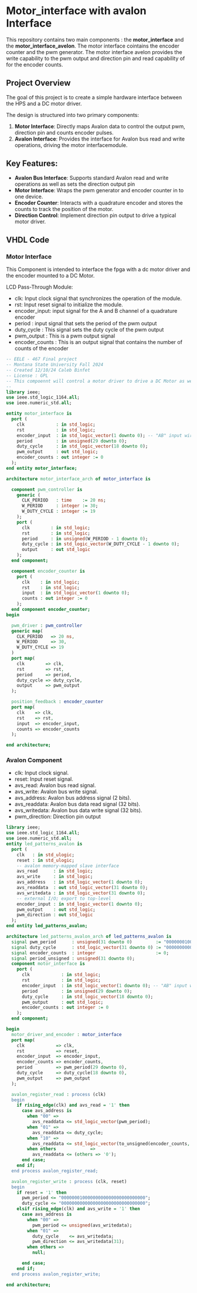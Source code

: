# Motor_interface with avalon Interface 

This repository contains two main components : the **motor_interface** and the **motor_interface_avelon**. The motor interface cointains the encoder counter and the pwm generator. The motor interface avelon provides the write capability to the pwm output and direction pin and read capability of for the encoder counts. 

## Project Overview

The goal of this project is to create a simple hardware interface between the HPS and a DC motor driver. 

The design is structured into two primary components:
1. **Motor Interface**: Directly maps Avalon data to control the output pwm, direction pin and counts encoder pulses. 
2. **Avalon Interface**: Provides the interface for Avalon bus read and write operations, driving the motor interfacemodule.

## Key Features:
- **Avalon Bus Interface**: Supports standard Avalon read and write operations as well as sets the direction output pin
- **Motor Interface**: Wraps the pwm generator and encoder counter in to one device.
- **Encoder Counter**: Interacts with a quadrature encoder and stores the counts to track the position of the motor. 
- **Direction Control**: Implement direction pin output to drive a typical motor driver. 
  
## VHDL Code

### Motor Interface

This Component is intended to interface the fpga with a dc motor driver and the encoder mounted to a DC Motor. 

LCD Pass-Through Module:
- clk: Input clock signal that synchronizes the operation of the module.
- rst: Input reset signal to initialize the module.
- encoder_input: input signal for the A and B channel of a quadrature encoder
- period : input signal that sets the period of the pwm output 
- duty_cycle : This signal sets the duty cycle of the pwm output 
- pwm_output : This is a pwm output signal
- encoder_counts : This is an output signal that contains the number of counts of the encoder
```vhdl
-- EELE - 467 Final project
-- Montana State University Fall 2024
-- Created 12/10/24 Caleb Binfet
-- License : GPL
-- This compoennt will control a motor driver to drive a DC Motor as well as interpret the signals from a quadrature encoder
--
library ieee;
use ieee.std_logic_1164.all;
use ieee.numeric_std.all;

entity motor_interface is
  port (
    clk            : in std_logic;
    rst            : in std_logic;
    encoder_input  : in std_logic_vector(1 downto 0); -- "AB" input wiring
    period         : in unsigned(29 downto 0);
    duty_cycle     : in std_logic_vector(18 downto 0);
    pwm_output     : out std_logic;
    encoder_counts : out integer := 0
  );
end entity motor_interface;

architecture motor_interface_arch of motor_interface is

  component pwm_controller is
    generic (
      CLK_PERIOD   : time    := 20 ns;
      W_PERIOD     : integer := 30;
      W_DUTY_CYCLE : integer := 19
    );
    port (
      clk        : in std_logic;
      rst        : in std_logic;
      period     : in unsigned(W_PERIOD - 1 downto 0);
      duty_cycle : in std_logic_vector(W_DUTY_CYCLE - 1 downto 0);
      output     : out std_logic
    );
  end component;

  component encoder_counter is
    port (
      clk    : in std_logic;
      rst    : in std_logic;
      input  : in std_logic_vector(1 downto 0);
      counts : out integer := 0
    );
  end component encoder_counter;
begin

  pwm_driver : pwm_controller
  generic map(
    CLK_PERIOD   => 20 ns,
    W_PERIOD     => 30,
    W_DUTY_CYCLE => 19
  )
  port map(
    clk        => clk,
    rst        => rst,
    period     => period,
    duty_cycle => duty_cycle,
    output     => pwm_output
  );

  position_feedback : encoder_counter
  port map(
    clk    => clk,
    rst    => rst,
    input  => encoder_input,
    counts => encoder_counts
  );

end architecture;
```

### Avalon Component 
- clk: Input clock signal.
- reset: Input reset signal.
- avs_read: Avalon bus read signal.
- avs_write: Avalon bus write signal.
- avs_address: Avalon bus address signal (2 bits).
- avs_readdata: Avalon bus data read signal (32 bits).
- avs_writedata: Avalon bus data write signal (32 bits).
- pwm_direction: Direction pin output 

```vhdl
library ieee;
use ieee.std_logic_1164.all;
use ieee.numeric_std.all;
entity led_patterns_avalon is
  port (
    clk   : in std_ulogic;
    reset : in std_ulogic;
    -- avalon memory-mapped slave interface
    avs_read      : in std_logic;
    avs_write     : in std_logic;
    avs_address   : in std_logic_vector(1 downto 0);
    avs_readdata  : out std_logic_vector(31 downto 0);
    avs_writedata : in std_logic_vector(31 downto 0);
    -- external I/O; export to top-level
    encoder_input : in std_logic_vector(1 downto 0);
    pwm_output    : out std_logic;
    pwm_direction : out std_logic
  );
end entity led_patterns_avalon;

architecture led_patterns_avalon_arch of led_patterns_avalon is
  signal pwm_period      : unsigned(31 downto 0)         := "00000001000000000000000000000000"; -- default to 1ms
  signal duty_cycle      : std_logic_vector(31 downto 0) := "00000000000000000000000000000000";
  signal encoder_counts  : integer                       := 0;
  signal period_unsigned : unsigned(31 downto 0);
  component motor_interface is
    port (
      clk            : in std_logic;
      rst            : in std_logic;
      encoder_input  : in std_logic_vector(1 downto 0); -- "AB" input wiring
      period         : in unsigned(29 downto 0);
      duty_cycle     : in std_logic_vector(18 downto 0);
      pwm_output     : out std_logic;
      encoder_counts : out integer := 0
    );
  end component;

begin
  motor_driver_and_encoder : motor_interface
  port map(
    clk            => clk,
    rst            => reset,
    encoder_input  => encoder_input,
    encoder_counts => encoder_counts,
    period         => pwm_period(29 downto 0),
    duty_cycle     => duty_cycle(18 downto 0),
    pwm_output     => pwm_output
  );

  avalon_register_read : process (clk)
  begin
    if rising_edge(clk) and avs_read = '1' then
      case avs_address is
        when "00" =>
          avs_readdata <= std_logic_vector(pwm_period);
        when "01" =>
          avs_readdata <= duty_cycle;
        when "10" =>
          avs_readdata <= std_logic_vector(to_unsigned(encoder_counts, 32));
        when others             =>
          avs_readdata <= (others => '0');
      end case;
    end if;
  end process avalon_register_read;

  avalon_register_write : process (clk, reset)
  begin
    if reset = '1' then
      pwm_period <= "00000001000000000000000000000000";
      duty_cycle <= "00000000000000000000000000000000";
    elsif rising_edge(clk) and avs_write = '1' then
      case avs_address is
        when "00" =>
          pwm_period <= unsigned(avs_writedata);
        when "01" =>
          duty_cycle    <= avs_writedata;
          pwm_direction <= avs_writedata(31);
        when others =>
          null;

      end case;
    end if;
  end process avalon_register_write;

end architecture;
```



